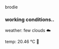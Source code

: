 brodie

<!--weather_start-->
### working conditions..

weather: few clouds ☁️

temp: 20.46 °C 🥶

<!--weather_end-->

